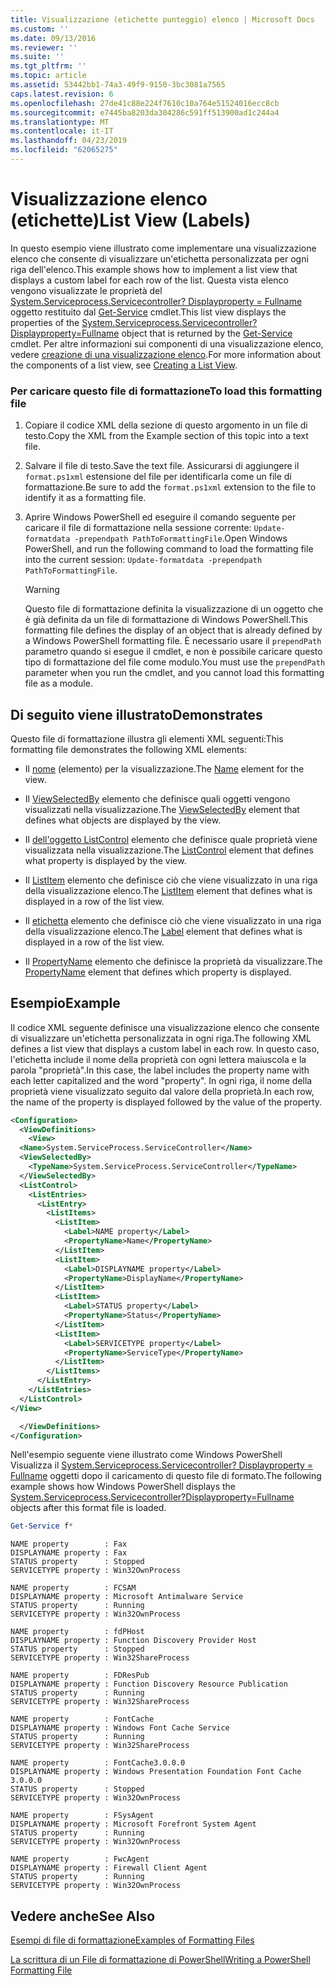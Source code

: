 ```yaml
---
title: Visualizzazione (etichette punteggio) elenco | Microsoft Docs
ms.custom: ''
ms.date: 09/13/2016
ms.reviewer: ''
ms.suite: ''
ms.tgt_pltfrm: ''
ms.topic: article
ms.assetid: 53442bb1-74a3-49f9-9150-3bc3081a7565
caps.latest.revision: 6
ms.openlocfilehash: 27de41c88e224f7610c10a764e51524016ecc8cb
ms.sourcegitcommit: e7445ba8203da304286c591ff513900ad1c244a4
ms.translationtype: MT
ms.contentlocale: it-IT
ms.lasthandoff: 04/23/2019
ms.locfileid: "62065275"
---
```

# <a name="list-view-labels"></a><span data-ttu-id="61332-102">Visualizzazione elenco (etichette)</span><span class="sxs-lookup"><span data-stu-id="61332-102">List View (Labels)</span></span>

<span data-ttu-id="61332-103">In questo esempio viene illustrato come implementare una visualizzazione elenco che consente di visualizzare un'etichetta personalizzata per ogni riga dell'elenco.</span><span class="sxs-lookup"><span data-stu-id="61332-103">This example shows how to implement a list view that displays a custom label for each row of the list.</span></span> <span data-ttu-id="61332-104">Questa vista elenco vengono visualizzate le proprietà del [System.Serviceprocess.Servicecontroller? Displayproperty = Fullname](/dotnet/api/System.ServiceProcess.ServiceController) oggetto restituito dal [Get-Service](/powershell/module/Microsoft.PowerShell.Management/Get-Service) cmdlet.</span><span class="sxs-lookup"><span data-stu-id="61332-104">This list view displays the properties of the [System.Serviceprocess.Servicecontroller?Displayproperty=Fullname](/dotnet/api/System.ServiceProcess.ServiceController) object that is returned by the [Get-Service](/powershell/module/Microsoft.PowerShell.Management/Get-Service) cmdlet.</span></span> <span data-ttu-id="61332-105">Per altre informazioni sui componenti di una visualizzazione elenco, vedere [creazione di una visualizzazione elenco](./creating-a-list-view.md).</span><span class="sxs-lookup"><span data-stu-id="61332-105">For more information about the components of a list view, see [Creating a List View](./creating-a-list-view.md).</span></span>

### <a name="to-load-this-formatting-file"></a><span data-ttu-id="61332-106">Per caricare questo file di formattazione</span><span class="sxs-lookup"><span data-stu-id="61332-106">To load this formatting file</span></span>

1. <span data-ttu-id="61332-107">Copiare il codice XML della sezione di questo argomento in un file di testo.</span><span class="sxs-lookup"><span data-stu-id="61332-107">Copy the XML from the Example section of this topic into a text file.</span></span>

2. <span data-ttu-id="61332-108">Salvare il file di testo.</span><span class="sxs-lookup"><span data-stu-id="61332-108">Save the text file.</span></span> <span data-ttu-id="61332-109">Assicurarsi di aggiungere il `format.ps1xml` estensione del file per identificarla come un file di formattazione.</span><span class="sxs-lookup"><span data-stu-id="61332-109">Be sure to add the `format.ps1xml` extension to the file to identify it as a formatting file.</span></span>

3. <span data-ttu-id="61332-110">Aprire Windows PowerShell ed eseguire il comando seguente per caricare il file di formattazione nella sessione corrente: `Update-formatdata -prependpath PathToFormattingFile`.</span><span class="sxs-lookup"><span data-stu-id="61332-110">Open Windows PowerShell, and run the following command to load the formatting file into the current session: `Update-formatdata -prependpath PathToFormattingFile`.</span></span>

   > [!WARNING]
   > <span data-ttu-id="61332-111">Questo file di formattazione definita la visualizzazione di un oggetto che è già definita da un file di formattazione di Windows PowerShell.</span><span class="sxs-lookup"><span data-stu-id="61332-111">This formatting file defines the display of an object that is already defined by a Windows PowerShell formatting file.</span></span> <span data-ttu-id="61332-112">È necessario usare il `prependPath` parametro quando si esegue il cmdlet, e non è possibile caricare questo tipo di formattazione del file come modulo.</span><span class="sxs-lookup"><span data-stu-id="61332-112">You must use the `prependPath` parameter when you run the cmdlet, and you cannot load this formatting file as a module.</span></span>

## <a name="demonstrates"></a><span data-ttu-id="61332-113">Di seguito viene illustrato</span><span class="sxs-lookup"><span data-stu-id="61332-113">Demonstrates</span></span>

<span data-ttu-id="61332-114">Questo file di formattazione illustra gli elementi XML seguenti:</span><span class="sxs-lookup"><span data-stu-id="61332-114">This formatting file demonstrates the following XML elements:</span></span>

- <span data-ttu-id="61332-115">Il [nome](./name-element-for-view-format.md) (elemento) per la visualizzazione.</span><span class="sxs-lookup"><span data-stu-id="61332-115">The [Name](./name-element-for-view-format.md) element for the view.</span></span>

- <span data-ttu-id="61332-116">Il [ViewSelectedBy](./viewselectedby-element-format.md) elemento che definisce quali oggetti vengono visualizzati nella visualizzazione.</span><span class="sxs-lookup"><span data-stu-id="61332-116">The [ViewSelectedBy](./viewselectedby-element-format.md) element that defines what objects are displayed by the view.</span></span>

- <span data-ttu-id="61332-117">Il [dell'oggetto ListControl](./listcontrol-element-format.md) elemento che definisce quale proprietà viene visualizzata nella visualizzazione.</span><span class="sxs-lookup"><span data-stu-id="61332-117">The [ListControl](./listcontrol-element-format.md) element that defines what property is displayed by the view.</span></span>

- <span data-ttu-id="61332-118">Il [ListItem](./listitem-element-for-listitems-for-listcontrol-format.md) elemento che definisce ciò che viene visualizzato in una riga della visualizzazione elenco.</span><span class="sxs-lookup"><span data-stu-id="61332-118">The [ListItem](./listitem-element-for-listitems-for-listcontrol-format.md) element that defines what is displayed in a row of the list view.</span></span>

- <span data-ttu-id="61332-119">Il [etichetta](./label-element-for-listitem-for-listcontrol-format.md) elemento che definisce ciò che viene visualizzato in una riga della visualizzazione elenco.</span><span class="sxs-lookup"><span data-stu-id="61332-119">The [Label](./label-element-for-listitem-for-listcontrol-format.md) element that defines what is displayed in a row of the list view.</span></span>

- <span data-ttu-id="61332-120">Il [PropertyName](./propertyname-element-for-listitem-for-listcontrol-format.md) elemento che definisce la proprietà da visualizzare.</span><span class="sxs-lookup"><span data-stu-id="61332-120">The [PropertyName](./propertyname-element-for-listitem-for-listcontrol-format.md) element that defines which property is displayed.</span></span>

## <a name="example"></a><span data-ttu-id="61332-121">Esempio</span><span class="sxs-lookup"><span data-stu-id="61332-121">Example</span></span>

<span data-ttu-id="61332-122">Il codice XML seguente definisce una visualizzazione elenco che consente di visualizzare un'etichetta personalizzata in ogni riga.</span><span class="sxs-lookup"><span data-stu-id="61332-122">The following XML defines a list view that displays a custom label in each row.</span></span> <span data-ttu-id="61332-123">In questo caso, l'etichetta include il nome della proprietà con ogni lettera maiuscola e la parola "proprietà".</span><span class="sxs-lookup"><span data-stu-id="61332-123">In this case, the label includes the property name with each letter capitalized and the word "property".</span></span> <span data-ttu-id="61332-124">In ogni riga, il nome della proprietà viene visualizzato seguito dal valore della proprietà.</span><span class="sxs-lookup"><span data-stu-id="61332-124">In each row, the name of the property is displayed followed by the value of the property.</span></span>

```xml
<Configuration>
  <ViewDefinitions>
    <View>
  <Name>System.ServiceProcess.ServiceController</Name>
  <ViewSelectedBy>
    <TypeName>System.ServiceProcess.ServiceController</TypeName>
  </ViewSelectedBy>
  <ListControl>
    <ListEntries>
      <ListEntry>
        <ListItems>
          <ListItem>
            <Label>NAME property</Label>
            <PropertyName>Name</PropertyName>
          </ListItem>
          <ListItem>
            <Label>DISPLAYNAME property</Label>
            <PropertyName>DisplayName</PropertyName>
          </ListItem>
          <ListItem>
            <Label>STATUS property</Label>
            <PropertyName>Status</PropertyName>
          </ListItem>
          <ListItem>
            <Label>SERVICETYPE property</Label>
            <PropertyName>ServiceType</PropertyName>
          </ListItem>
        </ListItems>
      </ListEntry>
    </ListEntries>
  </ListControl>
</View>

  </ViewDefinitions>
</Configuration>
```

<span data-ttu-id="61332-125">Nell'esempio seguente viene illustrato come Windows PowerShell Visualizza il [System.Serviceprocess.Servicecontroller? Displayproperty = Fullname](/dotnet/api/System.ServiceProcess.ServiceController) oggetti dopo il caricamento di questo file di formato.</span><span class="sxs-lookup"><span data-stu-id="61332-125">The following example shows how Windows PowerShell displays the [System.Serviceprocess.Servicecontroller?Displayproperty=Fullname](/dotnet/api/System.ServiceProcess.ServiceController) objects after this format file is loaded.</span></span>

```powershell
Get-Service f*
```

```output
NAME property        : Fax
DISPLAYNAME property : Fax
STATUS property      : Stopped
SERVICETYPE property : Win32OwnProcess

NAME property        : FCSAM
DISPLAYNAME property : Microsoft Antimalware Service
STATUS property      : Running
SERVICETYPE property : Win32OwnProcess

NAME property        : fdPHost
DISPLAYNAME property : Function Discovery Provider Host
STATUS property      : Stopped
SERVICETYPE property : Win32ShareProcess

NAME property        : FDResPub
DISPLAYNAME property : Function Discovery Resource Publication
STATUS property      : Running
SERVICETYPE property : Win32ShareProcess

NAME property        : FontCache
DISPLAYNAME property : Windows Font Cache Service
STATUS property      : Running
SERVICETYPE property : Win32ShareProcess

NAME property        : FontCache3.0.0.0
DISPLAYNAME property : Windows Presentation Foundation Font Cache 3.0.0.0
STATUS property      : Stopped
SERVICETYPE property : Win32OwnProcess

NAME property        : FSysAgent
DISPLAYNAME property : Microsoft Forefront System Agent
STATUS property      : Running
SERVICETYPE property : Win32OwnProcess

NAME property        : FwcAgent
DISPLAYNAME property : Firewall Client Agent
STATUS property      : Running
SERVICETYPE property : Win32OwnProcess
```

## <a name="see-also"></a><span data-ttu-id="61332-126">Vedere anche</span><span class="sxs-lookup"><span data-stu-id="61332-126">See Also</span></span>

[<span data-ttu-id="61332-127">Esempi di file di formattazione</span><span class="sxs-lookup"><span data-stu-id="61332-127">Examples of Formatting Files</span></span>](./examples-of-formatting-files.md)

[<span data-ttu-id="61332-128">La scrittura di un File di formattazione di PowerShell</span><span class="sxs-lookup"><span data-stu-id="61332-128">Writing a PowerShell Formatting File</span></span>](./writing-a-powershell-formatting-file.md)
